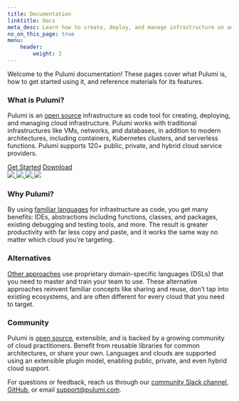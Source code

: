 ```yaml
---
title: Documentation
linktitle: Docs
meta_desc: Learn how to create, deploy, and manage infrastructure on any cloud using Pulumi's open source infrastructure as code SDK.
no_on_this_page: true
menu:
    header:
        weight: 3
---
```


Welcome to the Pulumi documentation! These pages cover what Pulumi is, how to get started using it, and reference materials for its features.

### What is Pulumi?

Pulumi is an <a href="https://github.com/pulumi/pulumi" target="_blank">open source</a> infrastructure as code tool for creating, deploying, and managing cloud infrastructure. Pulumi works with traditional infrastructures like VMs, networks, and databases, in addition to modern architectures, including containers, Kubernetes clusters, and serverless functions. Pulumi supports 120+ public, private, and hybrid cloud service providers.

<div class="flex justify-center py-6">
    <a class="btn btn-lg mx-2 my-1" href="/docs/get-started">Get Started</a>
    <a class="btn btn-secondary btn-lg mx-2 my-1" href="/docs/get-started/install">Download</a>
</div>

<div class="bg-gray-100 rounded max-w-6xl my-4 px-4 py-2">
    <div class="md:flex justify-between items-center">
        <a class="block rounded hover:bg-gray-200 transition-all my-2 py-4 text-center px-6" href="/docs/get-started/aws">
            <img class="inline-block h-8 w-auto -mb-2" src="/logos/tech/aws.svg">
        </a>
        <a class="block rounded hover:bg-gray-200 transition-all my-2 text-center md:mx-2 py-4 px-6" href="/docs/get-started/azure">
            <img class="inline-block h-8 w-auto" src="/logos/tech/azure.svg">
        </a>
        <a class="block rounded hover:bg-gray-200 transition-all my-2 text-center md:mx-2 py-4 px-6" href="/docs/get-started/gcp">
            <img class="inline-block h-8 w-auto" src="/logos/tech/gcp.svg">
        </a>
        <a class="block rounded hover:bg-gray-200 transition-all my-2 py-4 text-center px-6" href="/docs/get-started/kubernetes">
            <img class="inline-block h-8 w-auto" src="/logos/tech/k8s.svg">
        </a>
    </div>
</div>

<div class="my-4 md:flex py-8">
    <div class="md:w-1/3">
        <h3 class="no-anchor">Why Pulumi?</h3>
        <p class="text-sm text-gray-700">
            By using <a href="/docs/intro/languages">familiar languages</a>
            for infrastructure as code, you get many benefits: IDEs, abstractions including functions, classes,
            and packages, existing debugging and testing tools, and more. The result is greater productivity
            with far less copy and paste, and it works the same way no matter which cloud you're targeting.
        </p>
    </div>
    <div class="md:mx-8 md:w-1/3">
        <h3 class="no-anchor">Alternatives</h3>
        <p class="text-sm text-gray-700">
            <a href="/docs/intro/vs">Other approaches</a> use proprietary domain-specific languages (DSLs) that you need to
            master and train your team to use. These alternative approaches reinvent
            familiar concepts like sharing and reuse, don't tap into existing
            ecosystems, and are often different for every cloud that you need to target.
        </p>
    </div>
    <div class="md:w-1/3">
        <h3 class="no-anchor">Community</h3>
        <p class="text-sm text-gray-700">
            Pulumi is <a href="https://github.com/pulumi/pulumi" target="_blank">open source</a>,
            extensible, and is backed by a growing community of cloud practitioners.
            Benefit from reusable libraries for common architectures, or share your own. Languages
            and clouds are supported using an extensible plugin model, enabling public,
            private, and even hybrid cloud support.
        </p>
    </div>
</div>

For questions or feedback, reach us through our [community Slack channel](https://slack.pulumi.com),
[GitHub](https://github.com/pulumi), or email [support@pulumi.com](mailto:support@pulumi.com).
